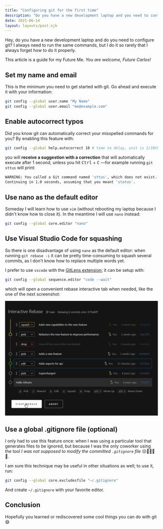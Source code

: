 ```yaml
---
title: "Configuring git for the first time"
description: "Do you have a new development laptop and you need to configure git? I got you covered"
date: 2021-06-14
layout: layouts/post.njk
---
```


Hey, do you have a new development laptop and do you need to configure git? I always need to run the same commands, but I do it so rarely that I always forget how to do it properly.

This article is a guide for my Future Me. _You are welcome, Future Carlos!_

## Set my name and email
This is the minimum you need to get started with git. Go ahead and execute it with your information:

``` bash
git config --global user.name "My Name"
git config --global user.email "me@example.com"
```

## Enable autocorrect typos
Did you know git can automatically correct your misspelled commands for you? By enabling this feature with:

``` bash
git config --global help.autocorrect 10 # time to delay, unit is 1/10th of a second
```

you will **receive a suggestion with a correction** that will automatically execute after 1 second, unless you hit <kbd>Ctrl</kbd> + <kbd>C</kbd> —for example running `git sttus` will print:

``` bash
WARNING: You called a Git command named 'sttus', which does not exist.
Continuing in 1.0 seconds, assuming that you meant 'status'.
```

## Use nano as the default editor
Someday I will learn how to use `vim` (without rebooting my laptop because I didn't know how to close it). In the meantime I will use `nano` instead:

``` bash
git config --global core.editor "nano"
```

## Use Visual Studio Code for squashing
So there is one disadvantage of using `nano` as the default editor: when running `git rebase -i` it can be pretty time-consuming to squash several commits, as I don't know how to replace multiple words yet.

I prefer to use `vscode` with the [GitLens extension](https://marketplace.visualstudio.com/items?itemName=eamodio.gitlens); it can be setup with:


``` bash
git config --global sequence.editor "code --wait"
```

which will open a convenient rebase interactive tab when needed, like the one of the next screenshot:

![Screenshot of GitLen's interactive rebase editor](/img/2021/06/interactive-rebase-editor.png)


## Use a global .gitignore file (optional)
I only had to use this feature once: when I was using a particular tool that generates files to be ignored, but because I was the only coworker using the tool _I was not supposed to modify the committed `.gitignore` file_ 😒🤷🏽‍♂️🤨.

I am sure this technique may be useful in other situations as well; to use it, run:

``` bash
git config --global core.excludesfile "~/.gitignore"
```

And create `~/.gitignore` with your favorite editor.

## Conclusion
Hopefully you learned or rediscovered some cool things you can do with git 😄